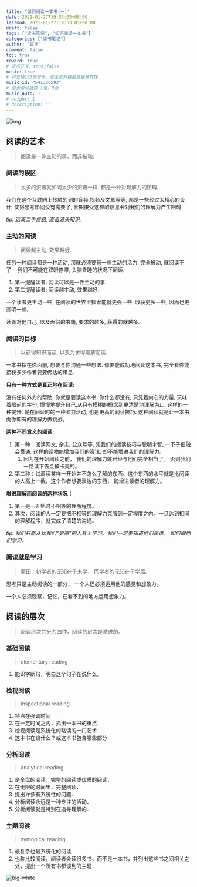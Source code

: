 ```yaml
---
title: "如何阅读一本书(一)"
date: 2021-01-27T19:53:05+08:00
lastmod: 2021-01-27T19:53:05+08:00
draft: false
tags: ["读书笔记", "如何阅读一本书"]
categories: ["读书笔记"]
author: "百里"
comment: false
toc: true
reward: true
# 音乐开关，true/false
music: true
# 只支持163的音乐，在生成外链播放器获取ID
music_id: "541326593"
# 是否自动播放 1是，0否
music_auto: 1
# weight: 1
# description: ""
---
```


![img](https://img.sgfoot.com/b/how-book.png?imageslim)

## 阅读的艺术

> 阅读是一件主动的事，而非被动。

### 阅读的误区

> 太多的资讯就如同太少的资讯一样, 都是一种对理解力的阻碍.

我们在这个互联网上接触的到的音频,视频及文章等等, 都是一些经过太精心的设计, 使得思考形同没有需要了, 长期接受这样的信息会对我们的理解力产生阻碍. 

*tip: 远离二手信息, 直击源头知识.*



### 主动的阅读

> 阅读越主动, 效果越好.

任务一种阅读都是一种活动, 那就必须要有一些主动的活力. 完全被动, 就阅读不了-- 我们不可能在双眼停滞, 头脑昏睡的状况下阅读.

1. 第一提醒读者: 阅读可以是一件主动的事.
2. 第二提醒读者: 阅读越主动, 效果越好.

一个读者更主动一些, 在阅读的世界里探索能就更强一些, 收获更多一些, 因而也更高明一些. 

读者对他自己, 以及面前的书籍, 要求的越多, 获得的就越多.


### 阅读的目标

> 以获得知识而读, 以及为求得理解而读.

一本书摆在你面前, 想要与你沟通一些想法. 你要能成功地阅读这本书, 完全看你能接获多少作者要要传达的讯息.

**只有一种方式是真正地在阅读:** 

没有任何外力的帮助, 你就是要读这本书. 你什么都没有, 只凭着内心的力量, 玩味着眼前的字句, 慢慢地提升自己,从只有模糊的概念到更清楚地理解为止. 这样的一种提升, 是在阅读时的一种脑力活动, 也是更高的阅读技巧. 这种阅读就是让一本书向你即有的理解力做挑战。

**两种不同意义的阅读:** 

1. 第一种：阅读网文, 杂志, 公众号等, 凭我们的阅读技巧与聪明才智, 一下子便融会贯通. 这样的读物能增加我们的资讯, 却不能增进我们的理解力。
   1. 因为在开始阅读之前， 我们的理解力就已经与他们完全相当了。 否则我们一路读下去会被卡壳的。 
2. 第二种：试着读某样一开始并不怎么了解的东西。这个东西的水平就是比阅读的人高上一截。这个作者想要表达的东西， 能增进读者的理解力。

**增进理解而阅读的两种状况：**

1. 第一是一开始时不相等的理解程度。
2. 其次，阅读的人一定要把不相等的理解力克服到一定程度之内。一旦达到相同的理解程序，就完成了清楚的沟通。

*tip: 我们只能从比我们"更高"的人身上学习。我们一定要知道他们是谁， 如何跟他们学习。*



### 阅读就是学习

> 蒙田：初学者的无知在于未学， 而学者的无知在于学后。

思考只是主动阅读的一部分， 一个人还必须运用他的感觉和想象力。

一个人必须观察，记忆，在看不到的地方运用想象力。



## 阅读的层次

> 阅读层次共分为四种，阅读的层次是激进的。

### 基础阅读

> elementary reading

1. 能识字断句，明白这个句子在说什么。

### 检视阅读

> inspectional reading

1. 特点在强调时间
2. 在一定时间之内，抓出一本书的重点．
3. 检视阅读是系统化的略读的一门艺术．
4. 这本书在谈什么？或这本书包含哪些部分

### 分析阅读

> analytical reading

1. 是全盘的阅读，完整的阅读或优质的阅读．
2. 在无限的时间里，完整阅读．
3. 提出许多有系统性的问题．
4. 分析阅读永远是一种专注的活动．
5. 分析阅读就是特别在追寻理解的．

### 主题阅读

> syntopical reading

1. 最复杂也最系统化的阅读
2. 也称比较阅读，阅读者会读很多书，而不是一本书，并列出这些书之间相关之处，提出一个所有书都谈到的主题．




![big-white](https://img.sgfoot.com/b/20210122112114.png?imageslim)